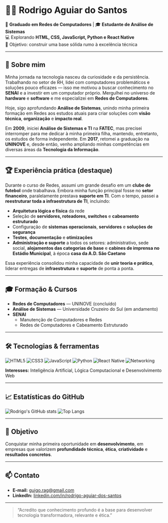 # 👨‍💻 Rodrigo Aguiar do Santos

💼 **Graduado em Redes de Computadores** | 🎓 **Estudante de Análise de Sistemas**  
💻 Explorando **HTML, CSS, JavaScript, Python e React Native**  
🧭 Objetivo: construir uma base sólida rumo à excelência técnica

---

## 🚀 Sobre mim
Minha jornada na tecnologia nasceu da curiosidade e da persistência. Trabalhando no setor de RH, lidei com computadores problemáticos e soluções pouco eficazes — isso me motivou a buscar conhecimento no **SENAI** e a investir em um computador próprio. Mergulhei no universo de **hardware** e **software** e me especializei em **Redes de Computadores**.

Hoje, sigo aprofundando **Análise de Sistemas**, unindo minha primeira formação em Redes aos estudos atuais para criar soluções com **visão técnica**, **organização** e **impacto real**.

Em **2009**, iniciei **Análise de Sistemas e TI** na **FATEC**, mas precisei interromper para me dedicar à minha primeira filha, mantendo, entretanto, os estudos de forma independente. Em **2017**, retomei a graduação na **UNINOVE** e, desde então, venho ampliando minhas competências em diversas áreas da **Tecnologia da Informação**.

---

## 🏆 Experiência prática (destaque)
Durante o curso de Redes, assumi um grande desafio em um **clube de futebol** onde trabalhava. Embora minha função principal fosse no **setor financeiro**, paralelamente prestava **suporte em TI**. Com o tempo, passei a **reestruturar toda a infraestrutura de TI**, incluindo:
- **Arquitetura lógica e física** da rede
- Seleção de **servidores, roteadores, switches** e **cabeamento estruturado**
- Configuração de **sistemas operacionais**, **servidores** e **soluções de segurança**
- **Testes**, **documentação** e **otimizações**
- **Administração e suporte** a todos os setores: administrativo, sede social, **alojamentos das categorias de base** e **cabines de imprensa no Estádio Municipal**, à época **casa da A.D. São Caetano**

Essa experiência consolidou minha capacidade de **unir teoria e prática**, liderar entregas de **infraestrutura** e **suporte** de ponta a ponta.

---

## 🎓 Formação & Cursos
- **Redes de Computadores** — UNINOVE (concluído)  
- **Análise de Sistemas** — Universidade Cruzeiro do Sul (em andamento)  
- **SENAI**  
  - Manutenção de Computadores e Redes  
  - Redes de Computadores e Cabeamento Estruturado  

---

## 🛠️ Tecnologias & ferramentas
![HTML5](https://img.shields.io/badge/HTML5-E34F26?style=for-the-badge&logo=html5&logoColor=white)
![CSS3](https://img.shields.io/badge/CSS3-1572B6?style=for-the-badge&logo=css3&logoColor=white)
![JavaScript](https://img.shields.io/badge/JavaScript-F7DF1E?style=for-the-badge&logo=javascript&logoColor=black)
![Python](https://img.shields.io/badge/Python-3776AB?style=for-the-badge&logo=python&logoColor=white)
![React Native](https://img.shields.io/badge/React_Native-20232A?style=for-the-badge&logo=react&logoColor=61DAFB)
![Networking](https://img.shields.io/badge/Networking-29ABE2?style=for-the-badge&logo=cisco&logoColor=white)

**Interesses:** Inteligência Artificial, Lógica Computacional e Desenvolvimento Web

---

## 📈 Estatísticas do GitHub
![Rodrigo's GitHub stats](https://github-readme-stats.vercel.app/api?username=Rodrigo5antos&show_icons=true&theme=tokyonight)
![Top Langs](https://github-readme-stats.vercel.app/api/top-langs/?username=Rodrigo5antos&layout=compact&theme=tokyonight)

---

## 🎯 Objetivo
Conquistar minha primeira oportunidade em **desenvolvimento**, em empresas que valorizem **profundidade técnica**, **ética**, **criatividade** e **resultados concretos**.

---

## 📫 Contato
- **E-mail:** [guigo.rag@gmail.com](mailto:guigo.rag@gmail.com)  
- **LinkedIn:** [linkedin.com/in/rodrigo-aguiar-dos-santos](https://www.linkedin.com/in/rodrigo-aguiar-dos-santos/)  

---

> “Acredito que conhecimento profundo é a base para desenvolver tecnologia transformadora, relevante e ética.”



